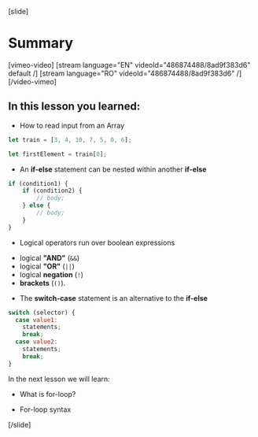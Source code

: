 [slide]
# Summary
[vimeo-video]
[stream language="EN" videoId="486874488/8ad9f383d6" default /]
[stream language="RO" videoId="486874488/8ad9f383d6"  /]
[/video-vimeo]

## In this lesson you learned:

- How to read input from an Array
```js
let train = [3, 4, 10, 7, 5, 0, 6];

let firstElement = train[0];
```
- An **if-else** statement can be nested within another **if-else**

```js
if (condition1) {
    if (condition2) {
        // body; 
    } else {
        // body;
    }
}
```

- Logical operators run over boolean expressions

* logical **"AND"** (`&&`)
* logical **"OR"** (`||`)
* logical **negation** (`!`)
* **brackets** (`()`).

- The **switch-case** statement is an alternative to the **if-else**

```js
switch (selector) {
  case value1:
    statements;
    break;
  case value2:
    statements;
    break;
}
```

In the next lesson we will learn:

- What is for-loop?

- For-loop syntax


[/slide]
